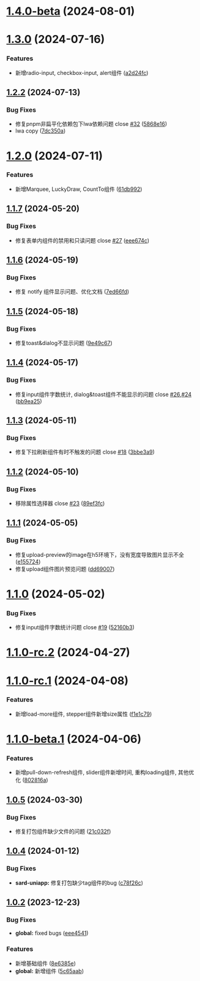# [1.4.0-beta](https://github.com/sutras/sard-uniapp/compare/v1.3.0...v1.4.0-beta) (2024-08-01)



# [1.3.0](https://github.com/sutras/sard-uniapp/compare/v1.2.2...v1.3.0) (2024-07-16)


### Features

* 新增radio-input, checkbox-input, alert组件 ([a2d24fc](https://github.com/sutras/sard-uniapp/commit/a2d24fc080337df2f39d6abdc887517adf8428c1))



## [1.2.2](https://github.com/sutras/sard-uniapp/compare/v1.2.0...v1.2.2) (2024-07-13)


### Bug Fixes

* 修复pnpm非扁平化依赖包下lwa依赖问题 close [#32](https://github.com/sutras/sard-uniapp/issues/32) ([5868e16](https://github.com/sutras/sard-uniapp/commit/5868e16587e8664705789e2e791c264f2a7d22f5))
* lwa copy ([7dc350a](https://github.com/sutras/sard-uniapp/commit/7dc350a09f3d10e4bf9f08733e70e1ec73d15b26))



# [1.2.0](https://github.com/sutras/sard-uniapp/compare/v1.1.7...v1.2.0) (2024-07-11)


### Features

* 新增Marquee, LuckyDraw, CountTo组件 ([61db992](https://github.com/sutras/sard-uniapp/commit/61db992aea95658b714ae4182526dff10ad54491))



## [1.1.7](https://github.com/sutras/sard-uniapp/compare/v1.1.6...v1.1.7) (2024-05-20)


### Bug Fixes

* 修复表单内组件的禁用和只读问题 close [#27](https://github.com/sutras/sard-uniapp/issues/27) ([eee674c](https://github.com/sutras/sard-uniapp/commit/eee674c156687b25893cd0456b7050440ea1ad4d))



## [1.1.6](https://github.com/sutras/sard-uniapp/compare/v1.1.5...v1.1.6) (2024-05-19)


### Bug Fixes

* 修复 notify 组件显示问题、优化文档 ([7ed66fd](https://github.com/sutras/sard-uniapp/commit/7ed66fd09870b24d485fd82ed6f152373b665f3c))



## [1.1.5](https://github.com/sutras/sard-uniapp/compare/v1.1.4...v1.1.5) (2024-05-18)


### Bug Fixes

* 修复toast&dialog不显示问题 ([9e49c67](https://github.com/sutras/sard-uniapp/commit/9e49c6772e7d0cff8976133b1dc05fa69b51d7ea))



## [1.1.4](https://github.com/sutras/sard-uniapp/compare/v1.1.3...v1.1.4) (2024-05-17)


### Bug Fixes

* 修复input组件字数统计, dialog&toast组件不能显示的问题 close [#26](https://github.com/sutras/sard-uniapp/issues/26),[#24](https://github.com/sutras/sard-uniapp/issues/24) ([bb9ea25](https://github.com/sutras/sard-uniapp/commit/bb9ea253bde0963d3ff1a4f76eee72f5b0f57d0a))



## [1.1.3](https://github.com/sutras/sard-uniapp/compare/v1.1.2...v1.1.3) (2024-05-11)


### Bug Fixes

* 修复下拉刷新组件有时不触发的问题 close [#18](https://github.com/sutras/sard-uniapp/issues/18) ([3bbe3a9](https://github.com/sutras/sard-uniapp/commit/3bbe3a9986a2adccf7c067d73a6f2f30251e3532))



## [1.1.2](https://github.com/sutras/sard-uniapp/compare/v1.1.1...v1.1.2) (2024-05-10)


### Bug Fixes

* 移除属性选择器  close [#23](https://github.com/sutras/sard-uniapp/issues/23) ([89ef3fc](https://github.com/sutras/sard-uniapp/commit/89ef3fcc72ec0f43ccd55cabb0dc013ebcbb8041))



## [1.1.1](https://github.com/sutras/sard-uniapp/compare/v1.1.0...v1.1.1) (2024-05-05)


### Bug Fixes

* 修复upload-preview的image在h5环境下，没有宽度导致图片显示不全 ([e155724](https://github.com/sutras/sard-uniapp/commit/e1557244a1f708dbbb7732302c0dfe36b65c1776))
* 修复upload组件图片预览问题 ([dd69007](https://github.com/sutras/sard-uniapp/commit/dd69007200c0b97ba92392d2b732836f41f77a05))



# [1.1.0](https://github.com/sutras/sard-uniapp/compare/v1.1.0-rc.2...v1.1.0) (2024-05-02)


### Bug Fixes

* 修复input组件字数统计问题 close [#19](https://github.com/sutras/sard-uniapp/issues/19) ([52160b3](https://github.com/sutras/sard-uniapp/commit/52160b32c38c2c02e66e2a2db0b28585a6d5a73f))



# [1.1.0-rc.2](https://github.com/sutras/sard-uniapp/compare/v1.1.0-rc.1...v1.1.0-rc.2) (2024-04-27)



# [1.1.0-rc.1](https://github.com/sutras/sard-uniapp/compare/v1.1.0-beta.1...v1.1.0-rc.1) (2024-04-08)


### Features

* 新增load-more组件, stepper组件新增size属性 ([f1e1c79](https://github.com/sutras/sard-uniapp/commit/f1e1c793939f51e94724d009ea07384630b6420b))



# [1.1.0-beta.1](https://github.com/sutras/sard-uniapp/compare/v1.0.5...v1.1.0-beta.1) (2024-04-06)


### Features

* 新增pull-down-refresh组件, slider组件新增时间, 重构loading组件, 其他优化 ([802816a](https://github.com/sutras/sard-uniapp/commit/802816aa4baa87279bf98bc3effe7139bcdfe7ed))



## [1.0.5](https://github.com/sutras/sard-uniapp/compare/v1.0.4...v1.0.5) (2024-03-30)


### Bug Fixes

* 修复打包组件缺少文件的问题 ([21c032f](https://github.com/sutras/sard-uniapp/commit/21c032f90c869f920beba95d668bbd22f19cf6b5))



## [1.0.4](https://github.com/sutras/sard-uniapp/compare/v1.0.2...v1.0.4) (2024-01-12)


### Bug Fixes

* **sard-uniapp:** 修复打包缺少tag组件的bug ([c78f26c](https://github.com/sutras/sard-uniapp/commit/c78f26c149b988e05d34254cbf0a884b8a05fc76))



## [1.0.2](https://github.com/sutras/sard-uniapp/compare/8e6385edfd0406aba96920eb1ee68432f1c714f9...v1.0.2) (2023-12-23)


### Bug Fixes

* **global:** fixed bugs ([eee4541](https://github.com/sutras/sard-uniapp/commit/eee4541b05b5f5f7bfa08e36d9dbead784b24861))


### Features

* 新增基础组件 ([8e6385e](https://github.com/sutras/sard-uniapp/commit/8e6385edfd0406aba96920eb1ee68432f1c714f9))
* **global:** 新增组件 ([5c65aab](https://github.com/sutras/sard-uniapp/commit/5c65aab0860885324b93cac83817905f3a0df66c))



